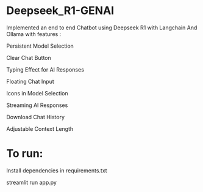 # Deepseek_R1-GENAI
 Implemented an end to end Chatbot using Deepseek R1 with Langchain And Ollama with features :
 
 
 Persistent Model Selection
 
 Clear Chat Button
 
 Typing Effect for AI Responses
 
 Floating Chat Input
 
 Icons in Model Selection
 
 Streaming AI Responses
 
 Download Chat History
 
 Adjustable Context Length

# To run:

Install dependencies in requirements.txt

streamlit run app.py
